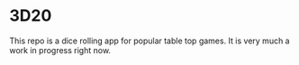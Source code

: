 #  3D20

This repo is a dice rolling app for popular table top games. It is very much a work in progress right now.

